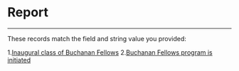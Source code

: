 # Report
---
These records match the field and string value you provided:

1.[Inaugural class of Buchanan Fellows](http://cdm15838.contentdm.oclc.org/oai/oai.php?verb=GetRecord&identifier=oai:cdm15838.contentdm.oclc.org:buchanan/16&metadataPrefix=oai_dc)
2.[Buchanan Fellows program is initiated](http://cdm15838.contentdm.oclc.org/oai/oai.php?verb=GetRecord&identifier=oai:cdm15838.contentdm.oclc.org:buchanan/17&metadataPrefix=oai_dc)
